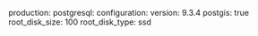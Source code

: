 <!-- post: building-a-manifest-file_postgresql -->


production:
    postgresql:
        configuration:
            version: 9.3.4
            postgis: true
            root_disk_size: 100
            root_disk_type: ssd
